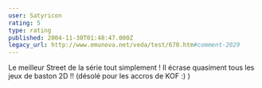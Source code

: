```yaml
---
user: Satyricon
rating: 5
type: rating
published: 2004-11-30T01:48:47.000Z
legacy_url: http://www.emunova.net/veda/test/670.htm#comment-2029
---
```

Le meilleur Street de la série tout simplement !
Il écrase quasiment tous les jeux de baston 2D !! (désolé pour les accros de KOF :) )